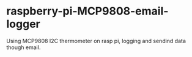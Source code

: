 # raspberry-pi-MCP9808-email-logger
Using MCP9808 I2C thermometer on rasp pi, logging and sendind data though email.
